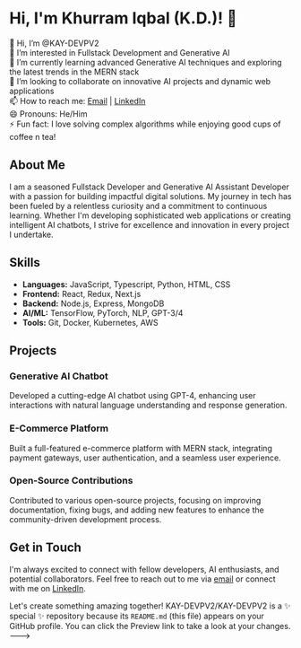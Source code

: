# Hi, I'm Khurram Iqbal (K.D.)! 👋

👋 Hi, I’m @KAY-DEVPV2  
👀 I’m interested in Fullstack Development and Generative AI  
🌱 I’m currently learning advanced Generative AI techniques and exploring the latest trends in the MERN stack  
💞️ I’m looking to collaborate on innovative AI projects and dynamic web applications  
📫 How to reach me: [Email](kdrebornv2@outlook.com) | [LinkedIn](https://www.linkedin.com/in/khurram-iqbal/)  
😄 Pronouns: He/Him  
⚡ Fun fact: I love solving complex algorithms while enjoying good cups of coffee n tea!

## About Me

I am a seasoned Fullstack Developer and Generative AI Assistant Developer with a passion for building impactful digital solutions. My journey in tech has been fueled by a relentless curiosity and a commitment to continuous learning. Whether I'm developing sophisticated web applications or creating intelligent AI chatbots, I strive for excellence and innovation in every project I undertake.

## Skills

- **Languages:** JavaScript, Typescript, Python, HTML, CSS
- **Frontend:** React, Redux, Next.js
- **Backend:** Node.js, Express, MongoDB
- **AI/ML:** TensorFlow, PyTorch, NLP, GPT-3/4
- **Tools:** Git, Docker, Kubernetes, AWS

## Projects

### Generative AI Chatbot
Developed a cutting-edge AI chatbot using GPT-4, enhancing user interactions with natural language understanding and response generation.

### E-Commerce Platform
Built a full-featured e-commerce platform with MERN stack, integrating payment gateways, user authentication, and a seamless user experience.

### Open-Source Contributions
Contributed to various open-source projects, focusing on improving documentation, fixing bugs, and adding new features to enhance the community-driven development process.

## Get in Touch

I'm always excited to connect with fellow developers, AI enthusiasts, and potential collaborators. Feel free to reach out to me via [email](mailto:khurram.iqbal@example.com) or connect with me on [LinkedIn](https://www.linkedin.com/in/khurram-iqbal/).

Let's create something amazing together!
KAY-DEVPV2/KAY-DEVPV2 is a ✨ special ✨ repository because its `README.md` (this file) appears on your GitHub profile.
You can click the Preview link to take a look at your changes.
--->
